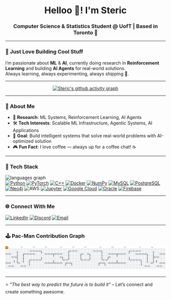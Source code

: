 <h1 align="center">Helloo 👋! I'm Steric</h1>
<h3 align="center">Computer Science & Statistics Student @ UofT | Based in Toronto 🍁</h3>

---

### 👾 Just Love Building Cool Stuff
I’m passionate about **ML** & **AI**, currently doing research in **Reinforcement Learning** and building **AI Agents** for real-world solutions.  
Always learning, always experimenting, always shipping 🚀.

---


<div align="center">
  
  <!-- GitHub Activity Graph -->
  [![Steric's github activity graph](https://github-readme-activity-graph.vercel.app/graph?username=stericishere&theme=dracula)](https://github.com/ashutosh00710/github-readme-activity-graph)

  <!-- [![Steric's GitHub stats](https://github-readme-stats.vercel.app/api?username=stericishere&show_icons=true&theme=dracula&count_private=true)] -->

</div>

---
### 🤖 About Me
- 🔬 **Research**: ML Systems, Reinforcement Learning, AI Agents
- 🛠 **Tech Interests**: Scalable ML Infrastructure, Agentic Systems, AI Applications
- 🎯 **Goal**: Build intelligent systems that solve real-world problems with AI-optimized solution 
- 🎮 **Fun Fact**: I love coffee — always up for a coffee chat! ☕

---

### 🧰 Tech Stack
  <!-- Most Used Languages Card -->
  <img src="https://github-readme-stats.vercel.app/api/top-langs/?username=stericishere&layout=compact&theme=dracula" height="150" alt="languages graph"/>
  
<div align="left">
  <a href="https://www.python.org/" target="_blank"><img src="https://cdn.jsdelivr.net/gh/devicons/devicon/icons/python/python-original.svg" height="40" alt="Python" /></a>
  <a href="https://pytorch.org/" target="_blank"><img src="https://cdn.jsdelivr.net/gh/devicons/devicon/icons/pytorch/pytorch-original.svg" height="40" alt="PyTorch" /></a>
  <a href="https://isocpp.org/" target="_blank"><img src="https://cdn.jsdelivr.net/gh/devicons/devicon/icons/cplusplus/cplusplus-original.svg" height="40" alt="C++" /></a>
  <a href="https://www.docker.com/" target="_blank"><img src="https://cdn.jsdelivr.net/gh/devicons/devicon/icons/docker/docker-original.svg" height="40" alt="Docker" /></a>
  <a href="https://numpy.org/" target="_blank"><img src="https://cdn.jsdelivr.net/gh/devicons/devicon/icons/numpy/numpy-original.svg" height="40" alt="NumPy" /></a>
  <a href="https://www.mysql.com/" target="_blank"><img src="https://cdn.jsdelivr.net/gh/devicons/devicon/icons/mysql/mysql-original.svg" height="40" alt="MySQL" /></a>
  <a href="https://www.postgresql.org/" target="_blank"><img src="https://cdn.jsdelivr.net/gh/devicons/devicon/icons/postgresql/postgresql-original.svg" height="40" alt="PostgreSQL" /></a>
  <a href="https://neo4j.com/" target="_blank"><img src="https://cdn.jsdelivr.net/gh/devicons/devicon/icons/neo4j/neo4j-original.svg" height="40" alt="Neo4j" /></a>
  <img src="https://banner2.cleanpng.com/20180817/eqe/5f57f9bfeb7fb5ccee9564fa00b5935f.webp" height="40" alt="AWS" />
  <a href="https://jupyter.org/" target="_blank"><img src="https://cdn.jsdelivr.net/gh/devicons/devicon/icons/jupyter/jupyter-original.svg" height="40" alt="Jupyter" /></a>
  <a href="https://cloud.google.com/" target="_blank"><img src="https://cdn.jsdelivr.net/gh/devicons/devicon/icons/googlecloud/googlecloud-original.svg" height="40" alt="Google Cloud" /></a>
  <a href="https://www.oracle.com/" target="_blank"><img src="https://cdn.jsdelivr.net/gh/devicons/devicon/icons/oracle/oracle-original.svg" height="40" alt="Oracle" /></a>
  <a href="https://firebase.google.com/" target="_blank"><img src="https://cdn.jsdelivr.net/gh/devicons/devicon/icons/firebase/firebase-plain.svg" height="40" alt="Firebase" /></a>
</div>

---

### 🌐 Connect With Me

[![LinkedIn](https://img.shields.io/badge/LinkedIn-0077B5?style=for-the-badge&logo=linkedin&logoColor=white)](https://linkedin.com/in/steric-tsui)
[![Discord](https://img.shields.io/badge/Discord-7289DA?style=for-the-badge&logo=discord&logoColor=white)](https://discordapp.com/users/YOUR_ID)
[![Email](https://img.shields.io/badge/Email-D14836?style=for-the-badge&logo=gmail&logoColor=white)](mailto:steric.tsui@mail.utoronto.ca)

---

### 🕹️ Pac-Man Contribution Graph
<picture>
  <source media="(prefers-color-scheme: dark)" srcset="https://raw.githubusercontent.com/stericishere/stericishere/output/pacman-contribution-graph-dark.svg">
  <source media="(prefers-color-scheme: light)" srcset="https://raw.githubusercontent.com/stericishere/stericishere/output/pacman-contribution-graph.svg">
  <img alt="Pac-Man Contribution Graph" src="https://raw.githubusercontent.com/stericishere/stericishere/output/pacman-contribution-graph.svg">
</picture>

---

⭐️ *"The best way to predict the future is to build it"* – Let’s connect and create something awesome.
